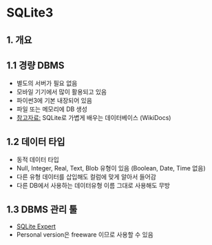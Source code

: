 # SQLite3


## 1. 개요
## 1.1 경량 DBMS
- 별도의 서버가 필요 없음
- 모바일 기기에서 많이 활용되고 있음
- 파이썬3에 기본 내장되어 있음
- 파일 또는 메모리에 DB 생성
- [참고자료:](https://wikidocs.net/book/1530) SQLite로 가볍게 배우는 데이터베이스 (WikiDocs)

 ## 1.2 데이터 타입
- 동적 데이터 타입
- Null, Integer, Real, Text, Blob 유형이 있음 (Boolean, Date, Time 없음)
- 다른 유형 데이터를 삽입해도 컬럼에 맞게 알아서 들어감
- 다른 DB에서 사용하는 데이터유형 이름 그대로 사용해도 무방

## 1.3 DBMS 관리 툴
- [SQLite Expert](http://www.sqliteexpert.com/download.html)
- Personal version은 freeware 이므로 사용할 수 있음
